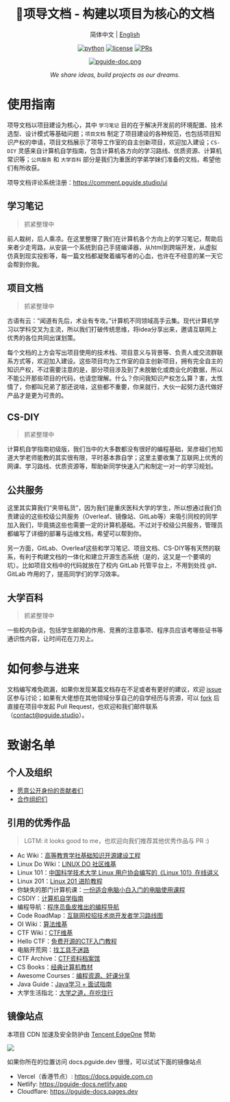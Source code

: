 <div align="center">

# 🌱项导文档 - 构建以项目为核心的文档

简体中文 | [English](https://github.com/PGuideDev/PGuide-Docs/blob/master/README-EN.md)

[![python](https://img.shields.io/badge/-VuePress-blue?logo=vue&logoColor=white)](https://github.com/pre-commit/pre-commit)
[![license](https://img.shields.io/github/license/PGuideDev/PGuide-Docs)](https://img.shields.io/github/license/PGuideDev/PGuide-Docs)
[![PRs](https://img.shields.io/badge/PRs-welcome-brightgreen.svg)](https://github.com/PGuideDev/PGuide-Docs/pulls)

[![pguide-doc.png](docs/.vuepress/public/src/pguide-doc.png)](https://docs.pguide.cloud/)

_We share ideas, build projects as our dreams._

</div>

# 使用指南

项导文档以项目建设为核心，其中 `学习笔记` 目的在于解决开发前的环境配置、技术选型、设计模式等基础问题；`项目文档` 制定了项目建设的各种规范，也包括项目知识产权的申请，项目文档展示了项导工作室的自主创新项目，欢迎加入建设；`CS-DIY` 灵感来自计算机自学指南，包含计算机各方向的学习路线、优质资源、计算机常识等；`公共服务` 和 `大学百科` 部分是我们为重医的学弟学妹们准备的文档，希望他们有所收获。

项导文档评论系统注册：https://comment.pguide.studio/ui

## 学习笔记

> 抓紧整理中

前人栽树，后人乘凉。在这里整理了我们在计算机各个方向上的学习笔记，帮助后来者少走弯路，从安装一个系统到自己手搓编译器，从html到跨端开发，从虚拟仿真到现实投影等，每一篇文档都凝聚着编写者的心血，也许在不经意的某一天它会帮到你我。

## 项目文档

> 抓紧整理中

古语有云：“闻道有先后，术业有专攻。”计算机不同领域高手云集。现代计算机学习以学科交叉为主流，所以我们打破传统思维，将idea分享出来，邀请互联网上优秀的各位共同出谋划策。

每个文档的上方会写出项目使用的技术栈、项目意义与背景等、负责人或交流群联系方式等，欢迎加入建设。这些项目均为工作室的自主创新项目，拥有完全自主的知识产权，不过需要注意的是，部分项目涉及到了未脱敏化或商业化的数据，所以不能公开那些项目的代码，也请您理解。什么？你问我知识产权怎么算？害，太性情了，你都叫兄弟了那还说啥，这些都不重要，你来就行，大伙一起努力迭代做好产品才是更为可贵的。

## CS-DIY

> 抓紧整理中

计算机自学指南初级版，我们当中的大多数都没有很好的编程基础，吴彦祖们也知道大学老师能教的其实很有限，平时基本靠自学；这里主要收集了互联网上优秀的网课、学习路线、优质资源等，帮助新同学快速入门和制定一对一的学习规划。

## 公共服务

这里其实算我们“夹带私货”，因为我们是重庆医科大学的学生，所以想通过我们负责建设的这些校级公共服务（Overleaf、镜像站、GitLab等）来吸引同校的同学加入我们，毕竟搞这些也需要一定的计算机基础。不过对于校级公共服务，管理员都编写了详细的部署与运维文档，希望可以帮到你。

另一方面，GitLab、Overleaf这些和学习笔记、项目文档、CS-DIY等有天然的联系，有利于构建文档的一体化和建立开源生态系统（是的，这又是一个要填的坑）。比如项目文档中的代码就放在了校内 GitLab 托管平台上，不用到处找 git、GitLab 咋用的了，提高同学们的学习效率。

## 大学百科

> 抓紧整理中

一些校内杂谈，包括学生邮箱的作用、竞赛的注意事项、程序员应该考哪些证书等通识性内容，让时间花在刀刃上。

# 如何参与进来

文档编写难免疏漏，如果你发现某篇文档存在不足或者有更好的建议，欢迎 [issue](https://github.com/PGuideDev/PGuide-Docs/issues) 区参与讨论；如果有大佬想在其他领域分享自己的自学经历与资源，可以 [fork](https://github.com/PGuideDev/PGuide-Docs/fork) 后直接在项目中发起 Pull Request，也欢迎和我们邮件联系（contact@pguide.studio）。

# 致谢名单

## 个人及组织

- [愿意公开身份的贡献者们](https://docs.pguide.cloud/friends/persons/)
- [合作组织们](https://docs.pguide.cloud/friends/organizations/)

## 引用的优秀作品



> LGTM: it looks good to me，也欢迎向我们推荐其他优秀作品与 PR :)

- Ac Wiki：[高等教育学社基础知识开源建设工程](https://ac-wiki.org/)
- Linux Do Wiki：[LINUX DO 社区维基](https://wiki.linux.do/)
- Linux 101：[中国科学技术大学 Linux 用户协会编写的《Linux 101》在线讲义](https://101.lug.ustc.edu.cn/)
- Linux 201：[Linux 201 进阶教程](https://201.ustclug.org/)
- 你缺失的那门计算机课：[一份适合电脑小白入门的电脑使用课程](https://www.criwits.top/missing/)
- CSDIY：[计算机自学指南](https://csdiy.wiki/)
- 编程导航：[程序员鱼皮推出的编程导航](https://www.codefather.cn/course/1789189862986850306)
- Code RoadMap：[互联网校招技术岗开发者学习路线图](https://github.com/forthespada/developer-roadmap-zh-CN)
- OI Wiki：[算法维基](https://oi.wiki/)
- CTF Wiki：[CTF维基](https://ctf-wiki.org/)
- Hello CTF：[免费开源的CTF入门教程](https://hello-ctf.com/)
- 电脑开荒网：[找工具不迷路](https://www.cyhaoka.vip/)
- CTF Archive：[CTF资料档案馆](https://github.com/CTF-Archives)
- CS Books：[经典计算机教材](https://github.com/forthespada/CS-Books)
- Awesome Courses：[编程资源、好课分享](https://github.com/forthespada/Awsome-Courses)
- Java Guide：[Java学习 + 面试指南](https://javaguide.cn/)
- 大学生活指北：[大学之道，在吃住行](https://colleges.chat/)

## 镜像站点

本项目 CDN 加速及安全防护由 [Tencent EdgeOne](https://edgeone.ai/zh?from=github) 赞助

![](https://github.com/Ac-Wiki/Ac-Wiki/blob/main/docs/assets/TencentEdgeone.png)

如果你所在的位置访问 docs.pguide.dev 很慢，可以试试下面的镜像站点

- Vercel（香港节点）: https://docs.pguide.com.cn
- Netlify: https://pguide-docs.netlify.app
- Cloudflare: https://pguide-docs.pages.dev
